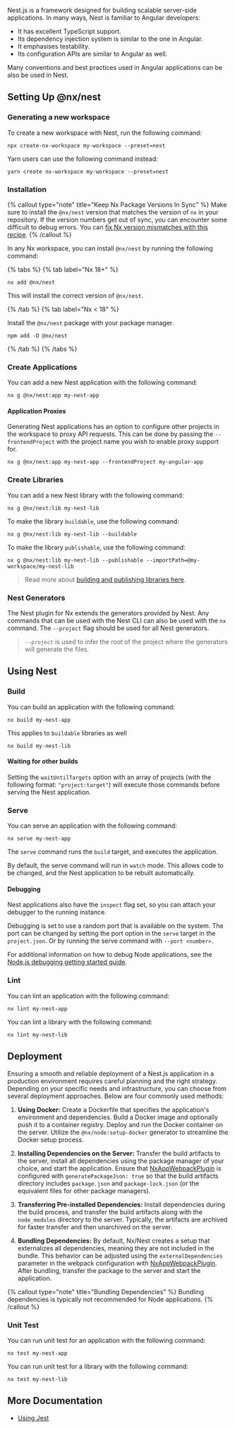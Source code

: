 Nest.js is a framework designed for building scalable server-side applications. In many ways, Nest is familiar to Angular developers:

- It has excellent TypeScript support.
- Its dependency injection system is similar to the one in Angular.
- It emphasises testability.
- Its configuration APIs are similar to Angular as well.

Many conventions and best practices used in Angular applications can be also be used in Nest.

## Setting Up @nx/nest

### Generating a new workspace

To create a new workspace with Nest, run the following command:

```shell
npx create-nx-workspace my-workspace --preset=nest
```

Yarn users can use the following command instead:

```shell
yarn create nx-workspace my-workspace --preset=nest
```

### Installation

{% callout type="note" title="Keep Nx Package Versions In Sync" %}
Make sure to install the `@nx/nest` version that matches the version of `nx` in your repository. If the version numbers get out of sync, you can encounter some difficult to debug errors. You can [fix Nx version mismatches with this recipe](/recipes/tips-n-tricks/keep-nx-versions-in-sync).
{% /callout %}

In any Nx workspace, you can install `@nx/nest` by running the following command:

{% tabs %}
{% tab label="Nx 18+" %}

```shell {% skipRescope=true %}
nx add @nx/nest
```

This will install the correct version of `@nx/nest`.

{% /tab %}
{% tab label="Nx < 18" %}

Install the `@nx/nest` package with your package manager.

```shell
npm add -D @nx/nest
```

{% /tab %}
{% /tabs %}

### Create Applications

You can add a new Nest application with the following command:

```shell
nx g @nx/nest:app my-nest-app
```

#### Application Proxies

Generating Nest applications has an option to configure other projects in the workspace to proxy API requests. This can be done by passing the `--frontendProject` with the project name you wish to enable proxy support for.

```shell
nx g @nx/nest:app my-nest-app --frontendProject my-angular-app
```

### Create Libraries

You can add a new Nest library with the following command:

```shell
nx g @nx/nest:lib my-nest-lib
```

To make the library `buildable`, use the following command:

```shell
nx g @nx/nest:lib my-nest-lib --buildable
```

To make the library `publishable`, use the following command:

```shell
nx g @nx/nest:lib my-nest-lib --publishable --importPath=@my-workspace/my-nest-lib
```

> Read more about [building and publishing libraries here](/concepts/buildable-and-publishable-libraries).

### Nest Generators

The Nest plugin for Nx extends the generators provided by Nest. Any commands that can be used with the Nest CLI can also be used with the `nx` command. The `--project` flag should be used for all Nest generators.

> `--project` is used to infer the root of the project where the generators will generate the files.

## Using Nest

### Build

You can build an application with the following command:

```shell
nx build my-nest-app
```

This applies to `buildable` libraries as well

```shell
nx build my-nest-lib
```

#### Waiting for other builds

Setting the `waitUntilTargets` option with an array of projects (with the following format: `"project:target"`) will execute those commands before serving the Nest application.

### Serve

You can serve an application with the following command:

```shell
nx serve my-nest-app
```

The `serve` command runs the `build` target, and executes the application.

By default, the serve command will run in `watch` mode. This allows code to be changed, and the Nest application to be rebuilt automatically.

#### Debugging

Nest applications also have the `inspect` flag set, so you can attach your debugger to the running instance.

Debugging is set to use a random port that is available on the system. The port can be changed by setting the port option in the `serve` target in the `project.json`. Or by running the serve command with `--port <number>`.

For additional information on how to debug Node applications, see the [Node.js debugging getting started guide](https://nodejs.org/en/docs/guides/debugging-getting-started/#inspector-clients).

### Lint

You can lint an application with the following command:

```shell
nx lint my-nest-app
```

You can lint a library with the following command:

```shell
nx lint my-nest-lib
```

## Deployment

Ensuring a smooth and reliable deployment of a Nest.js application in a production environment requires careful planning and the right strategy. Depending on your specific needs and infrastructure, you can choose from several deployment approaches. Below are four commonly used methods:

1. **Using Docker:**
   Create a Dockerfile that specifies the application's environment and dependencies. Build a Docker image and optionally push it to a container registry. Deploy and run the Docker container on the server. Utilize the `@nx/node:setup-docker` generator to streamline the Docker setup process.

2. **Installing Dependencies on the Server:**
   Transfer the build artifacts to the server, install all dependencies using the package manager of your choice, and start the application. Ensure that [NxAppWebpackPlugin](/recipes/webpack/webpack-plugins#nxappwebpackplugin) is configured with `generatePackageJson: true` so that the build artifacts directory includes `package.json` and `package-lock.json` (or the equivalent files for other package managers).

3. **Transferring Pre-installed Dependencies:**
   Install dependencies during the build process, and transfer the build artifacts along with the `node_modules` directory to the server. Typically, the artifacts are archived for faster transfer and then unarchived on the server.

4. **Bundling Dependencies:**
   By default, Nx/Nest creates a setup that externalizes all dependencies, meaning they are not included in the bundle. This behavior can be adjusted using the `externalDependencies` parameter in the webpack configuration with [NxAppWebpackPlugin](/recipes/webpack/webpack-plugins#nxappwebpackplugin). After bundling, transfer the package to the server and start the application.

{% callout type="note" title="Bundling Dependencies" %}
Bundling dependencies is typically not recommended for Node applications.
{% /callout %}

### Unit Test

You can run unit test for an application with the following command:

```shell
nx test my-nest-app
```

You can run unit test for a library with the following command:

```shell
nx test my-nest-lib
```

## More Documentation

- [Using Jest](/nx-api/jest)
